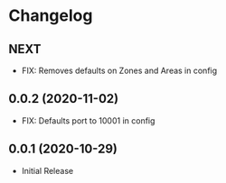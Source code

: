# Changelog

## NEXT
-	FIX: Removes defaults on Zones and Areas in config

## 0.0.2 (2020-11-02)
-	FIX: Defaults port to 10001 in config

## 0.0.1 (2020-10-29)
-	Initial Release
